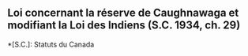 ## Loi concernant la réserve de Caughnawaga et modifiant la Loi des Indiens (S.C. 1934, ch. 29)
  *[S.C.]: Statuts du Canada
